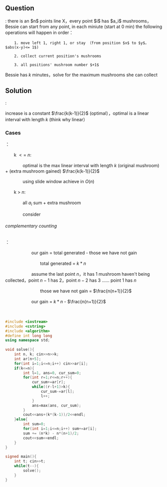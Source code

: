 <h2> Question </h2>: 
there is an $n$ points line X，every point $i$ has $a_i$ mushrooms，Bessie can start from any point, in each miniute (start at 0 min) the following operations will happen in order：

        1. move left 1, right 1, or stay （from position $x$ to $y$，$abs(x-y)<= 1$)

        2. collect current position's mushrooms

        3. all positions' mushroom number $+1$

Bessie has $k$ minutes，solve for the maximum mushrooms she can collect

 
<h2> Solution </h2>: 

increase is a constant $\frac{k(k-1)}{2}$ (optimal），optimal is a linear interval with length $k$ (think why linear）

<h3>Cases</h3>：

　　k $<=$ $n$:

　　　　optimal is the max linear interval with length $k$ (original mushroom) + (extra mushroom gained) $\frac{k(k-1)}{2}$

　　　　using slide window achieve in $O(n)$

　　k $>$ $n$:

　　　　all $a_i$ sum + extra mushroom 

　　　　consider <h6>complementary counting</h6>：

　　　　　　our gain = total generated - those we have not gain

　　　　　　　　total generated = $k*n$

　　　　　　assume the last point $n$，it has $1$ mushroom haven't being collected，point $n-1$ has $2$，point $n-2$ has $3$ ...... point $1$ has $n$

　　　　　　　　those we have not gain = $\frac{n(n+1)}{2}$

　　　　　　our gain = $k*n$ - $\frac{n(n+1)}{2}$

　　　　　　
```cpp
#include <iostream>
#include <cstring>
#include <algorithm>
#define int long long 
using namespace std;
 
void solve(){
    int n, k; cin>>n>>k;
    int ar[n+5];
    for(int i=1;i<=n;i++) cin>>ar[i];
    if(k<=n){
        int l=1, ans=0, cur_sum=0;
        for(int r=1;r<=n;r++){
            cur_sum+=ar[r];
            while((r-l+1)>k){
                cur_sum-=ar[l];
                l++;
            }
            ans=max(ans, cur_sum);
        }
        cout<<ans+(k*(k-1))/2<<endl;
    }else{ 
        int sum=0;
        for(int i=1;i<=n;i++) sum+=ar[i];
        sum += (n*k) - n*(n+1)/2;
        cout<<sum<<endl;
    }
}
 
signed main(){
    int t; cin>>t;
    while(t--){
        solve();
    }
}
```
 

 

　　　　

　　　　　　

 
